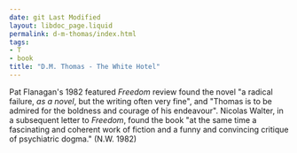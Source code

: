 ```yaml
---
date: git Last Modified
layout: libdoc_page.liquid
permalink: d-m-thomas/index.html
tags:
- T
- book
title: "D.M. Thomas - The White Hotel"
---
```


Pat Flanagan's 1982 featured _Freedom_ review found the novel  "a radical failure, _as a novel_, but the writing often very fine", and "Thomas is to be admired for the boldness and courage of his endeavour". Nicolas  Walter, in a subsequent letter to _Freedom_, found the book "at the same time a fascinating and coherent work of  fiction and a funny and convincing critique of psychiatric dogma." (N.W. 1982)
